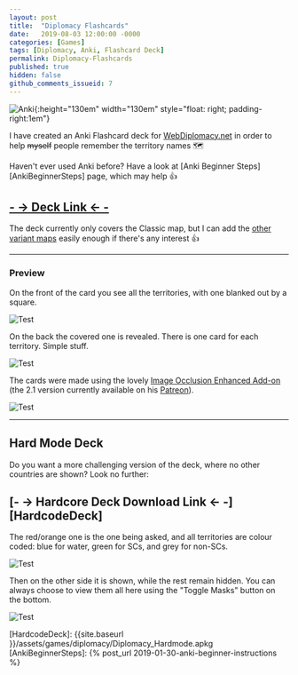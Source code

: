 ```yaml
---
layout: post
title:  "Diplomacy Flashcards"
date:   2019-08-03 12:00:00 -0000
categories: [Games]
tags: [Diplomacy, Anki, Flashcard Deck]
permalink: Diplomacy-Flashcards
published: true
hidden: false
github_comments_issueid: 7
---
```


![Anki](/assets/anki.png){:height="130em" width="130em" style="float: right;  padding-right:1em"}

I have created an Anki Flashcard deck for [WebDiplomacy.net][WebDiplomacy] in order to help ~~myself~~ people remember the territory names :world_map:

Haven't ever used Anki before? Have a look at [Anki Beginner Steps][AnkiBeginnerSteps] page, which may help :+1:


## [- -> Deck Link <- -][DiplomacyDeck]

The deck currently only covers the Classic map, but I can add the [other variant maps][WebDiplomacyMapVariants] easily enough if there's any interest :+1:


-----


### Preview

On the front of the card you see all the territories, with one blanked out by a square.

![Test](/assets/games/diplomacy/classic1.png)

On the back the covered one is revealed. There is one card for each territory. Simple stuff.

![Test](/assets/games/diplomacy/classic2.png)

The cards were made using the lovely [Image Occlusion Enhanced Add-on][ImageOcclusionEnhanced] (the 2.1 version currently available on his [Patreon][GlutanimatePatreon]).


![Test](/assets/games/diplomacy/classic-editor.png)


-----


## Hard Mode Deck

Do you want a more challenging version of the deck, where no other countries are shown? Look no further:

## [- -> Hardcore Deck Download Link <- -][HardcodeDeck]

The red/orange one is the one being asked, and all territories are colour coded: blue for water, green for SCs, and grey for non-SCs.

![Test](/assets/games/diplomacy/classic-hardcore1.png)

Then on the other side it is shown, while the rest remain hidden. You can always choose to view them all here using the "Toggle Masks" button on the bottom.

![Test](/assets/games/diplomacy/classic-hardcore2.png)






[WebDiplomacy]: https://webdiplomacy.net/ 
[WebDiplomacyMapVariants]: https://webdiplomacy.net/variants.php
[DiplomacyDeck]: https://ankiweb.net/shared/info/681500783
[ImageOcclusionEnhanced]: https://ankiweb.net/shared/info/1374772155
[GlutanimatePatreon]: https://www.patreon.com/glutanimate
[HardcodeDeck]: {{site.baseurl }}/assets/games/diplomacy/Diplomacy_Hardmode.apkg
[AnkiBeginnerSteps]: {% post_url 2019-01-30-anki-beginner-instructions %}